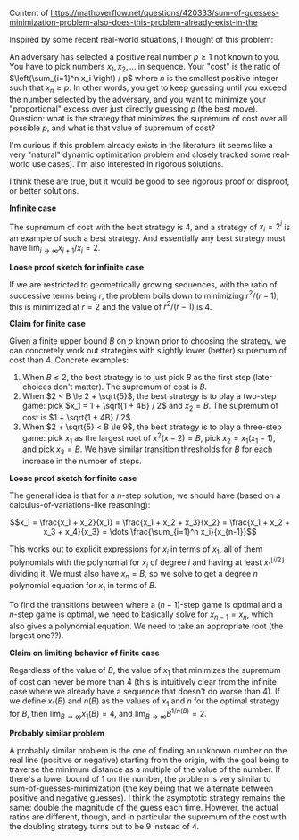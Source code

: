 Content of https://mathoverflow.net/questions/420333/sum-of-guesses-minimization-problem-also-does-this-problem-already-exist-in-the

Inspired by some recent real-world situations, I thought of this problem:

An adversary has selected a positive real number $p \ge 1$ not known to you. You have to pick numbers $x_1, x_2, \dots$ in sequence. Your "cost" is the ratio of $\left(\sum_{i=1}^n x_i \right) / p$ where $n$ is the smallest positive integer such that $x_n \ge p$. In other words, you get to keep guessing until you exceed the number selected by the adversary, and you want to minimize your "proportional" excess over just directly guessing $p$ (the best move). Question: what is the strategy that minimizes the supremum of cost over all possible $p$, and what is that value of supremum of cost?

I'm curious if this problem already exists in the literature (it seems like a very "natural" dynamic optimization problem and closely tracked some real-world use cases). I'm also interested in rigorous solutions.

I think these are true, but it would be good to see rigorous proof or disproof, or better solutions.

**Infinite case**

The supremum of cost with the best strategy is 4, and a strategy of $x_i = 2^i$ is an example of such a best strategy. And essentially any best strategy must have $\lim_{i \to \infty} x_{i+1} / x_i = 2$.

**Loose proof sketch for infinite case**

If we are restricted to geometrically growing sequences, with the ratio of successive terms being $r$, the problem boils down to minimizing $r^2/(r - 1)$; this is minimized at $r = 2$ and the value of $r^2/(r - 1)$ is 4.

**Claim for finite case**

Given a finite upper bound $B$ on $p$ known prior to choosing the strategy, we can concretely work out strategies with slightly lower (better) supremum of cost than 4. Concrete examples:

1. When $B \le 2$, the best strategy is to just pick $B$ as the first step (later choices don't matter). The supremum of cost is $B$.
2. When $2 < B \le 2 + \sqrt{5}$, the best strategy is to play a two-step game: pick $x_1 = 1 + \sqrt{1 + 4B} / 2$ and $x_2 = B$. The supremum of cost is $1 + \sqrt{1 + 4B} / 2$.
3. When $2 + \sqrt{5} < B \le 9$, the best strategy is to play a three-step game: pick $x_1$ as the largest root of $x^2(x - 2) = B$, pick $x_2 = x_1(x_1 - 1)$, and pick $x_3 = B$. We have similar transition thresholds for $B$ for each increase in the number of steps.

**Loose proof sketch for finite case**

The general idea is that for a $n$-step solution, we should have (based on a calculus-of-variations-like reasoning):

$$x_1 = \frac{x_1 + x_2}{x_1} = \frac{x_1 + x_2 + x_3}{x_2} = \frac{x_1 + x_2 + x_3 + x_4}{x_3} = \dots \frac{\sum_{i=1}^n x_i}{x_{n-1}}$$

This works out to explicit expressions for $x_i$ in terms of $x_1$, all of them polynomials with the polynomial for $x_i$ of degree $i$ and having at least $x_1^{\lfloor i/2 \rfloor}$ dividing it. We must also have $x_n = B$, so we solve to get a degree $n$ polynomial equation for $x_1$ in terms of $B$.

To find the transitions between where a $(n - 1)$-step game is optimal and a $n$-step game is optimal, we need to basically solve for $x_{n - 1} = x_n$, which also gives a polynomial equation. We need to take an appropriate root (the largest one??).

**Claim on limiting behavior of finite case**

Regardless of the value of $B$, the value of $x_1$ that minimizes the supremum of cost can never be more than 4 (this is intuitively clear from the infinite case where we already have a sequence that doesn't do worse than 4). If we define $x_1(B)$ and $n(B)$ as the values of $x_1$ and $n$ for the optimal strategy for $B$, then $\lim_{B \to \infty} x_1(B) = 4$, and $\lim_{B \to \infty} B^{1/n(B)} = 2$.

**Probably similar problem**

A probably similar problem is the one of finding an unknown number on the real line (positive or negative) starting from the origin, with the goal being to traverse the minimum distance as a multiple of the value of the number. If there's a lower bound of 1 on the number, the problem is very similar to sum-of-guesses-minimization (the key being that we alternate between positive and negative guesses). I think the asymptotic strategy remains the same: double the magnitude of the guess each time. However, the actual ratios are different, though, and in particular the supremum of the cost with the doubling strategy turns out to be 9 instead of 4.
